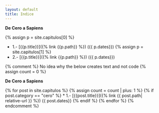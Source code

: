 ```yaml
---
layout: default
title: Indice
---
```


**De Cero a Sapiens**

{% assign p = site.capitulos[0] %}
*  1.- [{{p.title}}]({% link {{p.path}} %}) ({{ p.dates}})
{% assign p = site.capitulos[1] %}
*  2.- [{{p.title}}]({% link {{p.path}} %}) ({{ p.dates}})


{% comment %}
No idea why the below creates text and not code
{% assign count = 0 %}

**De Cero a Sapiens**

{% for post in site.capitulos %}
 {% assign count = count | plus: 1 %}
  {% if post.category == "cero" %}
    * 1.- [{{post.title}}]({% link {{ post.path| relative-url }} %}) {{ post.dates}}
  {% endif %}
{% endfor %}
{% endcomment %}
